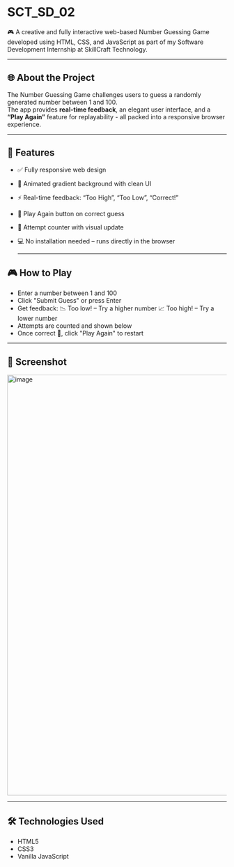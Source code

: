 # SCT_SD_02
🎮 A creative and fully interactive web-based Number Guessing Game developed using HTML, CSS, and JavaScript as part of my Software Development Internship at SkillCraft Technology.

---

## 🌐 About the Project

The Number Guessing Game challenges users to guess a randomly generated number between 1 and 100.  
The app provides **real-time feedback**, an elegant user interface, and a **“Play Again”** feature for replayability - all packed into a responsive browser experience.

---

## 🚀 Features

- ✅ Fully responsive web design
- 🎨 Animated gradient background with clean UI
- ⚡ Real-time feedback: “Too High”, “Too Low”, “Correct!”
- 🔁 Play Again button on correct guess
- 🧠 Attempt counter with visual update
- 💻 No installation needed – runs directly in the browser

  ---

## 🎮 How to Play

- Enter a number between 1 and 100
- Click "Submit Guess" or press Enter
- Get feedback:
    📉 Too low! – Try a higher number
    📈 Too high! – Try a lower number
- Attempts are counted and shown below
- Once correct 🎉, click "Play Again" to restart

---

## 📸 Screenshot

<img width="1918" height="965" alt="image" src="https://github.com/user-attachments/assets/47a35fb6-f6e6-495f-b2b5-8e58cf6888ac" />

---

## 🛠️ Technologies Used

- HTML5
- CSS3
- Vanilla JavaScript



